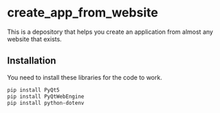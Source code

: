 # create_app_from_website
This is a depository that helps you create an application from almost any website that exists.

## Installation

You need to install these libraries for the code to work.

```sh
pip install PyQt5
pip install PyQtWebEngine
pip install python-dotenv
```
